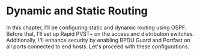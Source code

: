 # Dynamic and Static Routing
In this chapter, I'll be configuring static and dynamic routing using OSPF. Before that, I'll set up Rapid PVST+ on the access and distribution switches. Additionally, I'll enhance security by enabling BPDU Guard and Portfast on all ports connected to end hosts. Let's proceed with these configurations.
